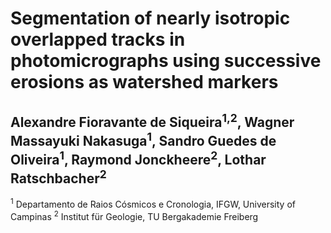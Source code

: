 # Segmentation of nearly isotropic overlapped tracks in photomicrographs using successive erosions as watershed markers

## Alexandre Fioravante de Siqueira<sup>1,2</sup>, Wagner Massayuki Nakasuga<sup>1</sup>, Sandro Guedes de Oliveira<sup>1</sup>, Raymond Jonckheere<sup>2</sup>, Lothar Ratschbacher<sup>2</sup>

<sup>1</sup> Departamento de Raios Cósmicos e Cronologia, IFGW, University of Campinas
<sup>2</sup> Institut für Geologie, TU Bergakademie Freiberg
